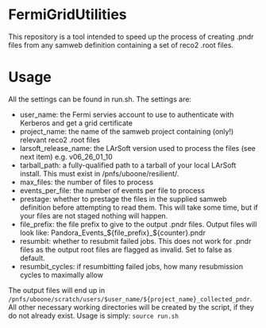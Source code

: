 # FermiGridUtilities

This repository is a tool intended to speed up the process of creating .pndr files from any samweb definition containing a set of reco2 .root files.

# Usage

All the settings can be found in run.sh. The settings are:
* user_name: the Fermi servies account to use to authenticate with Kerberos and get a grid certificate
* project_name: the name of the samweb project containing (only!) relevant reco2 .root files
* larsoft_release_name: the LArSoft version used to process the files (see next item) e.g. v06_26_01_10
* tarball_path: a fully-qualified path to a tarball of your local LArSoft install. This must exist in /pnfs/uboone/resilient/.
* max_files: the number of files to process
* events_per_file: the number of events per file to process
* prestage: whether to prestage the files in the supplied samweb definition before attempting to read them. This will take some time, but if your files are not staged nothing will happen.
* file_prefix: the file prefix to give to the output .pndr files. Output files will look like: Pandora_Events_${file_prefix}_${counter}.pndr
* resumbit: whether to resubmit failed jobs. This does not work for .pndr files as the output root files are flagged as invalid. Set to false as default.
* resumbit_cycles: if resumbitting failed jobs, how many resubmission cycles to maximally allow

The output files will end up in `/pnfs/uboone/scratch/users/$user_name/${project_name}_collected_pndr`. All other necessary working directories will be created by the script, if they do not already exist. Usage is simply: `source run.sh`
